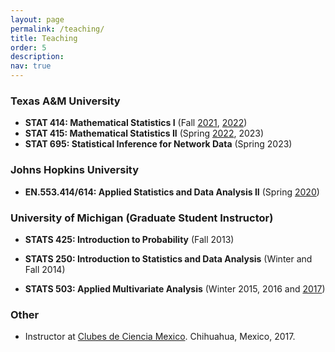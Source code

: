 ```yaml
---
layout: page
permalink: /teaching/
title: Teaching
order: 5
description: 
nav: true
---
```



### Texas A&M University

* **STAT 414: Mathematical Statistics I** (Fall [2021](/assets/pdf/Fall2021-Stat414-Syllabus.pdf), [2022](/assets/pdf/Syllabus-Fall2022-JesusArroyo.pdf))
* **STAT 415: Mathematical Statistics II** (Spring [2022](/assets/pdf/Spring2022-Stat415-Syllabus.pdf), 2023)
* **STAT 695: Statistical Inference for Network Data** (Spring 2023)


### Johns Hopkins University

* **EN.553.414/614: Applied Statistics and Data Analysis II** (Spring [2020](/assets/pdf/asda2-2020-syllabus.pdf))



### University of Michigan (Graduate Student Instructor)

- **STATS 425: Introduction to Probability** (Fall 2013)

- **STATS 250: Introduction to Statistics and Data Analysis** (Winter and Fall 2014)

- **STATS 503: Applied Multivariate Analysis**  (Winter 2015, 2016 and [2017](https://github.com/rogerfan/stats503_w17_labs))

### Other

- Instructor at [Clubes de Ciencia Mexico](https://clubesdeciencia.mx/nuestros-clubes-chi2017/). Chihuahua, Mexico, 2017.

